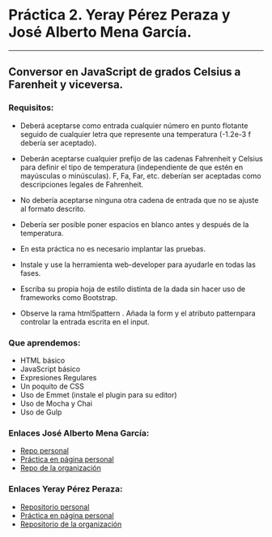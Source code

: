 # Práctica 2. Yeray Pérez Peraza y José Alberto Mena García.
---

## Conversor en JavaScript de grados Celsius a Farenheit y viceversa.


### Requisitos:


  + Deberá aceptarse como entrada cualquier número en punto flotante seguido de cualquier letra que represente una temperatura (-1.2e-3 f debería ser aceptado).

  + Deberán aceptarse cualquier prefijo de las cadenas Fahrenheit y Celsius para definir el tipo de temperatura (independiente de que estén en mayúsculas o minúsculas). F, Fa, Far, etc. deberían ser aceptadas como descripciones legales de Fahrenheit.

  + No debería aceptarse ninguna otra cadena de entrada que no se ajuste al formato descrito.

  + Debería ser posible poner espacios en blanco antes y después de la temperatura.

  + En esta práctica no es necesario implantar las pruebas.

  + Instale y use la herramienta web-developer para ayudarle en todas las fases.

  + Escriba su propia hoja de estilo distinta de la dada sin hacer uso de frameworks como Bootstrap.

  + Observe la rama html5pattern . Añada la form y el atributo patternpara controlar la entrada escrita en el input.





### Que aprendemos:

* HTML básico
* JavaScript básico
* Expresiones Regulares
* Un poquito de CSS
* Uso de Emmet (instale el plugin para su editor)
* Uso de Mocha y Chai
* Uso de Gulp


### Enlaces José Alberto Mena García:
+ [Repo personal](https://github.com/alu0100768893/introduccion-josemena-yerayperez)
+ [Práctica en página personal](http://alu0100768893.github.io/introduccion-josemena-yerayperez/)
+ [Repo de la organización](https://github.com/ULL-ESIT-GRADOII-DSI/introduccion-josemena-yerayperez)


### Enlaces Yeray Pérez Peraza:
+ [Repositorio personal](https://github.com/alu0100768893/introduccion-josemena-yerayperez)
+ [Práctica en página personal](http://alu0100768893.github.io/introduccion-josemena-yerayperez/)
+ [Repositorio de la organización](https://github.com/ULL-ESIT-GRADOII-DSI/introduccion-josemena-yerayperez)
